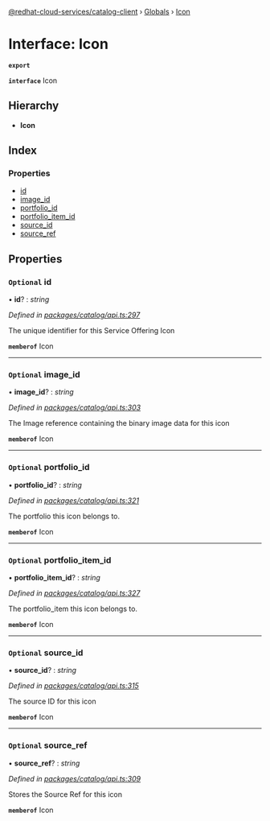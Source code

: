 [@redhat-cloud-services/catalog-client](../README.md) › [Globals](../globals.md) › [Icon](icon.md)

# Interface: Icon

**`export`** 

**`interface`** Icon

## Hierarchy

* **Icon**

## Index

### Properties

* [id](icon.md#optional-id)
* [image_id](icon.md#optional-image_id)
* [portfolio_id](icon.md#optional-portfolio_id)
* [portfolio_item_id](icon.md#optional-portfolio_item_id)
* [source_id](icon.md#optional-source_id)
* [source_ref](icon.md#optional-source_ref)

## Properties

### `Optional` id

• **id**? : *string*

*Defined in [packages/catalog/api.ts:297](https://github.com/Hyperkid123/javascript-clients/blob/master/packages/catalog/api.ts#L297)*

The unique identifier for this Service Offering Icon

**`memberof`** Icon

___

### `Optional` image_id

• **image_id**? : *string*

*Defined in [packages/catalog/api.ts:303](https://github.com/Hyperkid123/javascript-clients/blob/master/packages/catalog/api.ts#L303)*

The Image reference containing the binary image data for this icon

**`memberof`** Icon

___

### `Optional` portfolio_id

• **portfolio_id**? : *string*

*Defined in [packages/catalog/api.ts:321](https://github.com/Hyperkid123/javascript-clients/blob/master/packages/catalog/api.ts#L321)*

The portfolio this icon belongs to.

**`memberof`** Icon

___

### `Optional` portfolio_item_id

• **portfolio_item_id**? : *string*

*Defined in [packages/catalog/api.ts:327](https://github.com/Hyperkid123/javascript-clients/blob/master/packages/catalog/api.ts#L327)*

The portfolio_item this icon belongs to.

**`memberof`** Icon

___

### `Optional` source_id

• **source_id**? : *string*

*Defined in [packages/catalog/api.ts:315](https://github.com/Hyperkid123/javascript-clients/blob/master/packages/catalog/api.ts#L315)*

The source ID for this icon

**`memberof`** Icon

___

### `Optional` source_ref

• **source_ref**? : *string*

*Defined in [packages/catalog/api.ts:309](https://github.com/Hyperkid123/javascript-clients/blob/master/packages/catalog/api.ts#L309)*

Stores the Source Ref for this icon

**`memberof`** Icon
